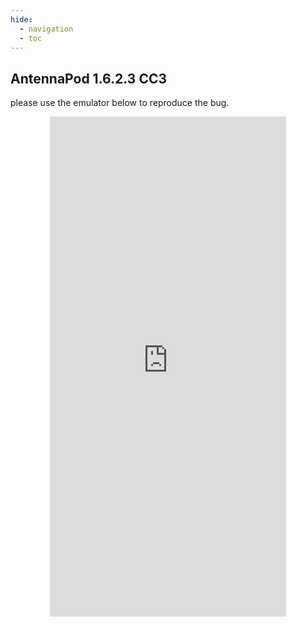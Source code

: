 ```yaml
---
hide:
  - navigation 
  - toc        
---
```


<style>
  .md-tabs {
  display: none;
  visibility: hidden;
  }
</style>

## AntennaPod 1.6.2.3 CC3

please use the emulator below to reproduce the bug.

<p align="center">
<iframe
  src="https://appetize.io/embed/vpyd4p7h4f49xwe87zvj9ajxcw?device=nexus5&scale=75&orientation=portrait&osVersion=7.1"
  width="378px" height="800px" frameborder="0" scrolling="no"></iframe>
  </p>